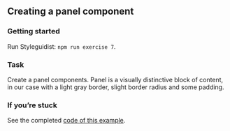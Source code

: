 ## Creating a panel component

### Getting started

Run Styleguidist: `npm run exercise 7`.

### Task

Create a panel components. Panel is a visually distinctive block of content, in our case with a light gray border, slight border radius and some padding.

### If you’re stuck

See the completed [code of this example](../../components/core/Panel/Panel.js).
